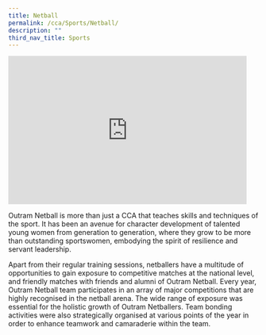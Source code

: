 ```yaml
---
title: Netball
permalink: /cca/Sports/Netball/
description: ""
third_nav_title: Sports
---
```

<iframe allowfullscreen="true" height="299" width="480" frameborder="0" src="https://docs.google.com/presentation/d/e/2PACX-1vTT5LnDZHbDfj5lTflc4ZAdu5H5ijDN7582MPRuDsEU9HVGY_2hhYfY-rulZ1p8IAY0Ss3DrvjkAGpY/embed?start=false&amp;loop=false&amp;delayms=3000"></iframe>

Outram Netball is more than just a CCA that teaches skills and techniques of the sport. It has been an avenue for character development of talented young women from generation to generation, where they grow to be more than outstanding sportswomen, embodying the spirit of resilience and servant leadership.&nbsp;

Apart from their regular training sessions, netballers have a multitude of opportunities to gain exposure to competitive matches at the national level, and friendly matches with friends and alumni of Outram Netball. Every year, Outram Netball team participates in an array of major competitions that are highly recognised in the netball arena. The wide range of exposure was essential for the holistic growth of Outram Netballers. Team bonding activities were also strategically organised at various points of the year in order to enhance teamwork and camaraderie within the team.